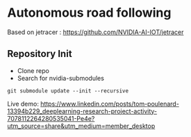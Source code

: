 # Autonomous road following

Based on jetracer : https://github.com/NVIDIA-AI-IOT/jetracer

## Repository Init

- Clone repo
- Search for nvidia-submodules 

```console
git submodule update --init --recursive
```

Live demo: https://www.linkedin.com/posts/tom-poulenard-13394b229_deeplearning-research-project-activity-7078112264280535041-Pe4e?utm_source=share&utm_medium=member_desktop



